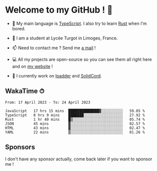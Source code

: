 # Welcome to my GitHub ! 🌃

- 🔭 My main language is [TypeScript](https://www.typescriptlang.org/). I also try to learn [Rust](https://www.rust-lang.org/) when I'm bored. 

- 🌱 I am a student at Lycée Turgot in Limoges, France.

- 📫 Need to contact me ? Send me <a href="mailto:mikkel@milescode.dev">a mail</a> !

- 💻 All my projects are open-source so you can see them all right here and on <a href="https://www.vexcited.ml">my website</a> !

- 👀 I currently work on [lpadder](https://github.com/Vexcited/lpadder) and [SolidCord](https://github.com/Vexcited/SolidCord).

## WakaTime ⏱

<!--START_SECTION:waka-->

```text
From: 17 April 2023 - To: 24 April 2023

JavaScript   17 hrs 15 mins  ██████████████▓░░░░░░░░░░   59.05 %
TypeScript   8 hrs 9 mins    ███████░░░░░░░░░░░░░░░░░░   27.92 %
Rust         1 hr 40 mins    █▒░░░░░░░░░░░░░░░░░░░░░░░   05.74 %
JSON         45 mins         ▓░░░░░░░░░░░░░░░░░░░░░░░░   02.57 %
HTML         43 mins         ▓░░░░░░░░░░░░░░░░░░░░░░░░   02.47 %
YAML         22 mins         ▒░░░░░░░░░░░░░░░░░░░░░░░░   01.26 %
```

<!--END_SECTION:waka-->

## Sponsors

I don't have any sponsor actually, come back later if you want to sponsor me !
